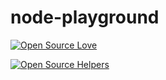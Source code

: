 # node-playground

[![Open Source Love](https://firstcontributions.github.io/open-source-badges/badges/open-source-v1/open-source.svg)](https://github.com/firstcontributions/open-source-badges)

<!-- [<img align="right" width="150" src="https://firstcontributions.github.io/assets/Readme/join-slack-team.png">](https://join.slack.com/t/firstcontributors/shared_invite/zt-1n4y7xnk0-DnLVTaN6U9xLU79H5Hi62w) -->

[![Open Source Helpers](https://www.codetriage.com/aviralrabbit1/node-playground/badges/users.svg)](https://www.codetriage.com/aviralrabbit1/node-playground)
